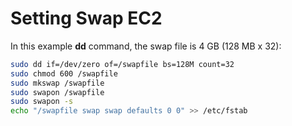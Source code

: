 # Setting Swap EC2



In this example **dd** command, the swap file is 4 GB \(128 MB x 32\):

```bash
sudo dd if=/dev/zero of=/swapfile bs=128M count=32
sudo chmod 600 /swapfile
sudo mkswap /swapfile
sudo swapon /swapfile
sudo swapon -s
echo "/swapfile swap swap defaults 0 0" >> /etc/fstab
```



